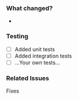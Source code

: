 ### What changed?
-

### Testing
- [ ] Added unit tests
- [ ] Added integration tests
- [ ] ...Your own tests...

### Related Issues
Fixes 
